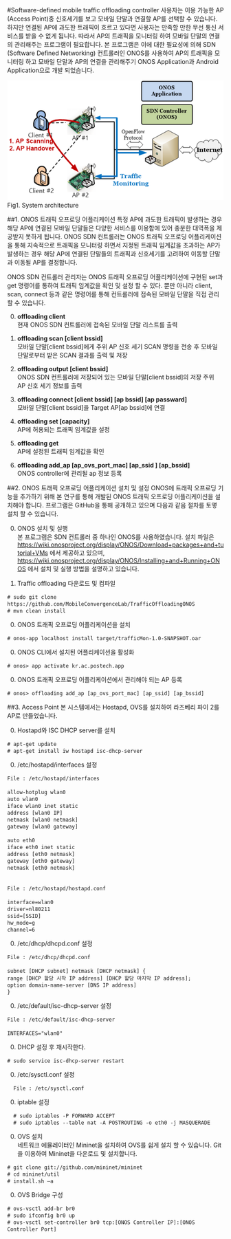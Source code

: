 #Software-defined mobile traffic offloading controller
사용자는 이용 가능한 AP (Access Point)중 신호세기를 보고 모바일 단말과 연결할 AP를 선택할 수 있습니다. 하지만 연결된 AP에 과도한 트래픽이 흐르고 있다면 사용자는 만족할 만한 무선 통신 서비스를 받을 수 없게 됩니다. 따라서 AP의 트래픽을 모니터링 하여 모바일 단말의 연결의 관리해주는 프로그램이 필요합니다.
본 프로그램은 이에 대한 필요성에 의해 SDN (Software Defined Networking) 컨트롤러인 ONOS를 사용하여 AP의 트래픽을 모니터링 하고 모바일 단말과 AP의 연결을 관리해주기 ONOS Application과 Android Application으로 개발 되었습니다.


<img src="trafficOffloading_architecture.png">
<figcaption>Fig1. System architecture</figcaption>

##1. ONOS 트래픽 오프로딩 어플리케이션
특정 AP에 과도한 트래픽이 발생하는 경우 해당 AP에 연결된 모바일 단말들은 다양한 서비스를 이용함에 있어 충분한 대역폭을 제공받지 못하게 됩니다. ONOS SDN 컨트롤러는 ONOS 트래픽 오프로딩 어플리케이션을 통해 지속적으로 트래픽을 모니터링 하면서 지정된 트래픽 임계값을 초과하는 AP가 발생하는 경우 해당 AP에 연결된 단말들의 트래픽과 신호세기를 고려하여 이동할 단말과 이동될 AP를 결정합니다. 

ONOS SDN 컨트롤러 관리자는 ONOS 트래픽 오프로딩 어플리케이션에 구현된 set과 get 명령어를 통하여 트래픽 임계값을 확인 및 설정 할 수 있다. 뿐만 아니라 client, scan, connect 등과 같은 명령어를 통해 컨트롤러에 접속된 모바일 단말을 직접 관리할 수 있습니다. 

0. <strong>offloading client</strong>
<br />현재 ONOS SDN 컨트롤러에 접속된 모바일 단말 리스트를 출력

0. <strong>offloading scan [client bssid]</strong>
<br />모바일 단말[client bssid]에게 주위 AP 신호 세기 SCAN 명령을 전송 후 모바일 단말로부터 받은 SCAN 결과를 출력 및 저장

0. <strong>offloading output [client bssid]</strong>
<br />ONOS SDN 컨트롤러에 저장되어 있는 모바일 단말[client bssid]의 저장 주위 AP 신호 세기 정보를 출력

0. <strong>offloading connect [client bssid] [ap bssid] [ap passward]</strong>
<br />모바일 단말[client bssid]을 Target AP[ap bssid]에 연결

0. <strong>offloading set [capacity]</strong>
<br />AP에 허용되는 트래픽 임계값을 설정

0. <strong>offloading get </strong>
<br />AP에 설정된 트래픽 임계값을 확인
 
0. <strong>offloading add_ap [ap_ovs_port_mac] [ap_ssid ] [ap_bssid]</strong>
<br />ONOS controller에 관리될 ap 정보 등록 

##2. ONOS 트래픽 오프로딩 어플리케이션 설치 및 설정
ONOS에 트래픽 오프로딩 기능을 추가하기 위해 본 연구를 통해 개발된 ONOS 트래픽 오프로딩 어플리케이션을 설치해야 합니다. 프로그램은 GitHub을 통해 공개하고 있으며 다음과 같음 절차를 토앻 설치 할 수 있습니다.

0. ONOS 설치 및 실행
 <br />본 프로그램은 SDN 컨트롤러 중 하나인 ONOS를 사용하였습니다. 설치 파일은 https://wiki.onosproject.org/display/ONOS/Download+packages+and+tutorial+VMs 에서 제공하고 있으며, https://wiki.onosproject.org/display/ONOS/Installing+and+Running+ONOS 에서 설치 및 실행 방법을 설명하고 있습니다.

0. Traffic offloading 다운로드 및 컴파일
  ```
  # sudo git clone https://github.com/MobileConvergenceLab/TrafficOffloadingONOS
  # mvn clean install
  ```

0. ONOS 트래픽 오프로딩 어플리케이션을 설치
  ```
  # onos-app localhost install target/trafficMon-1.0-SNAPSHOT.oar
  ```

0. ONOS CLI에서 설치된 어플리케이션을 활성화 
  ```
  # onos> app activate kr.ac.postech.app
  ```

0. ONOS 트래픽 오프로딩 어플리케이션에서 관리해야 되는 AP 등록 
  ```
  # onos> offloading add_ap [ap_ovs_port_mac] [ap_ssid] [ap_bssid]
  ```

##3. Access Point
본 시스템에서는 Hostapd, OVS를 설치하여  라즈베리 파이 2를 AP로 만들었습니다.

0. Hostapd와 ISC DHCP server를 설치 
  ```
  # apt-get update
  # apt-get install iw hostapd isc-dhcp-server
  ```

0. /etc/hostapd/interfaces 설정
  ```
  File : /etc/hostapd/interfaces

  allow-hotplug wlan0
  auto wlan0
  iface wlan0 inet static
  address [wlan0 IP]
  netmask [wlan0 netmask]
  gateway [wlan0 gateway]

  auto eth0
  iface eth0 inet static
  address [eth0 netmask]
  gateway [eth0 gateway]
  netmask [eth0 netmask]


  File : /etc/hostapd/hostapd.conf

  interface=wlan0
  driver=nl80211
  ssid=[SSID]
  hw_mode=g
  channel=6
  ```

0. /etc/dhcp/dhcpd.conf 설정
  ```
  File : /etc/dhcp/dhcpd.conf

  subnet [DHCP subnet] netmask [DHCP netmask] {
  range [DHCP 할당 시작 IP address] [DHCP 할당 마지막 IP address];
  option domain-name-server [DNS IP address] 
  }
  ```

0. /etc/default/isc-dhcp-server 설정
  ```
  File : /etc/default/isc-dhcp-server 

  INTERFACES="wlan0"
  ```

0. DHCP 설정 후 재시작한다.
  ```
  # sudo service isc-dhcp-server restart
  ```

0. /etc/sysctl.conf 설정 
  ```
    File : /etc/sysctl.conf
  ```

0. iptable 설정 
  ```
    # sudo iptables -P FORWARD ACCEPT
    # sudo iptables --table nat -A POSTROUTING -o eth0 -j MASQUERADE
  ```

0. OVS 설치  
네트워크 에뮬레이터인 Mininet을 설치하여 OVS를 쉽게 설치 할 수 있습니다. Git을 이용하여 Mininet을 다운로드 및 설치합니다.
  ```
  # git clone git://github.com/mininet/mininet
  # cd mininet/util
  # install.sh –a
  ```

0. OVS Bridge 구성
  ```
  # ovs-vsctl add-br br0
  # sudo ifconfig br0 up
  # ovs-vsctl set-controller br0 tcp:[ONOS Controller IP]:[ONOS Controller Port]
  ```







